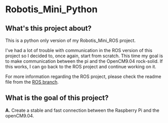 # Robotis_Mini_Python

## What's this project about?
This is a python only version of my Robotis_Mini_ROS project. 

I've had a lot of trouble with communication in the ROS version of this project so I decided to, once again, start from scratch. This time my goal is to make communication between the pi and the OpenCM9.04 rock-solid. If this works, I can go back to the ROS project and continue working on it.

For more information regarding the ROS project, please check the readme file from the [ROS branch](https://github.com/Benoit-LdL/Robotis_Mini_ROS).

## What is the goal of this project?
**A.** Create a stable and fast connection between the Raspberry Pi and the openCM9.04. 